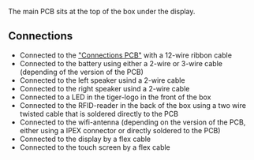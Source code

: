 The main PCB sits at the top of the box under the display.

## Connections

* Connected to the ["Connections PCB"](./ConnectionsPCB.md) with a 12-wire ribbon cable
* Connected to the battery using either a 2-wire or 3-wire cable (depending of the version of the PCB)
* Connected to the left speaker usind a 2-wire cable
* Connected to the right speaker usind a 2-wire cable
* Connected to a LED in the tiger-logo in the front of the box
* Connected to the RFID-reader in the back of the box using a two wire twisted cable that is soldered directly to the PCB
* Connected to the wifi-antenna (depending on the version of the PCB, either using a IPEX connector or directly soldered to the PCB)
* Connected to the display by a flex cable
* Connected to the touch screen by a flex cable